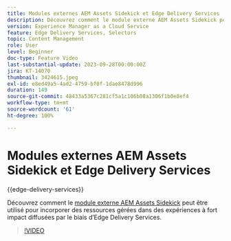 ```yaml
---
title: Modules externes AEM Assets Sidekick et Edge Delivery Services
description: Découvrez comment le module externe AEM Assets Sidekick peut être utilisé pour incorporer des ressources gérées dans des expériences à fort impact diffusées par le biais d’Edge Delivery Services.
version: Experience Manager as a Cloud Service
feature: Edge Delivery Services, Selectors
topic: Content Management
role: User
level: Beginner
doc-type: Feature Video
last-substantial-update: 2023-09-28T00:00:00Z
jira: KT-14070
thumbnail: 3424615.jpeg
exl-id: e8ed49a5-4ad2-4759-bf0f-1dae8478d996
duration: 149
source-git-commit: 48433a5367c281cf5a1c106b08a1306f1b0e8ef4
workflow-type: tm+mt
source-wordcount: '61'
ht-degree: 100%

---
```


# Modules externes AEM Assets Sidekick et Edge Delivery Services

{{edge-delivery-services}}

Découvrez comment le [module externe AEM Assets Sidekick](https://www.hlx.live/developer/configuring-aem-assets-sidekick-plugin) peut être utilisé pour incorporer des ressources gérées dans des expériences à fort impact diffusées par le biais d’Edge Delivery Services.

>[!VIDEO](https://video.tv.adobe.com/v/3435824/?learn=on&captions=fre_fr)
